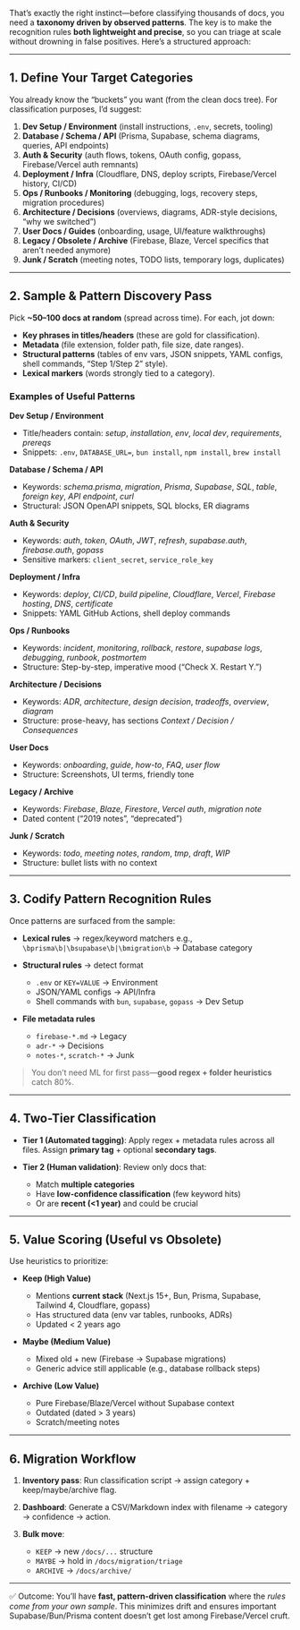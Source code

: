 That’s exactly the right instinct—before classifying thousands of docs, you need a **taxonomy driven by observed patterns**. The key is to make the recognition rules **both lightweight and precise**, so you can triage at scale without drowning in false positives. Here’s a structured approach:

---

## **1. Define Your Target Categories**

You already know the “buckets” you want (from the clean docs tree). For classification purposes, I’d suggest:

1. **Dev Setup / Environment**
   (install instructions, `.env`, secrets, tooling)
2. **Database / Schema / API**
   (Prisma, Supabase, schema diagrams, queries, API endpoints)
3. **Auth & Security**
   (auth flows, tokens, OAuth config, gopass, Firebase/Vercel auth remnants)
4. **Deployment / Infra**
   (Cloudflare, DNS, deploy scripts, Firebase/Vercel history, CI/CD)
5. **Ops / Runbooks / Monitoring**
   (debugging, logs, recovery steps, migration procedures)
6. **Architecture / Decisions**
   (overviews, diagrams, ADR-style decisions, “why we switched”)
7. **User Docs / Guides**
   (onboarding, usage, UI/feature walkthroughs)
8. **Legacy / Obsolete / Archive**
   (Firebase, Blaze, Vercel specifics that aren’t needed anymore)
9. **Junk / Scratch**
   (meeting notes, TODO lists, temporary logs, duplicates)

---

## **2. Sample & Pattern Discovery Pass**

Pick **\~50–100 docs at random** (spread across time). For each, jot down:

* **Key phrases in titles/headers** (these are gold for classification).
* **Metadata** (file extension, folder path, file size, date ranges).
* **Structural patterns** (tables of env vars, JSON snippets, YAML configs, shell commands, “Step 1/Step 2” style).
* **Lexical markers** (words strongly tied to a category).

### Examples of Useful Patterns

**Dev Setup / Environment**

* Title/headers contain: *setup*, *installation*, *env*, *local dev*, *requirements*, *prereqs*
* Snippets: `.env`, `DATABASE_URL=`, `bun install`, `npm install`, `brew install`

**Database / Schema / API**

* Keywords: *schema.prisma*, *migration*, *Prisma*, *Supabase*, *SQL*, *table*, *foreign key*, *API endpoint*, *curl*
* Structural: JSON OpenAPI snippets, SQL blocks, ER diagrams

**Auth & Security**

* Keywords: *auth*, *token*, *OAuth*, *JWT*, *refresh*, *supabase.auth*, *firebase.auth*, *gopass*
* Sensitive markers: `client_secret`, `service_role_key`

**Deployment / Infra**

* Keywords: *deploy*, *CI/CD*, *build pipeline*, *Cloudflare*, *Vercel*, *Firebase hosting*, *DNS*, *certificate*
* Snippets: YAML GitHub Actions, shell deploy commands

**Ops / Runbooks**

* Keywords: *incident*, *monitoring*, *rollback*, *restore*, *supabase logs*, *debugging*, *runbook*, *postmortem*
* Structure: Step-by-step, imperative mood (“Check X. Restart Y.”)

**Architecture / Decisions**

* Keywords: *ADR*, *architecture*, *design decision*, *tradeoffs*, *overview*, *diagram*
* Structure: prose-heavy, has sections *Context / Decision / Consequences*

**User Docs**

* Keywords: *onboarding*, *guide*, *how-to*, *FAQ*, *user flow*
* Structure: Screenshots, UI terms, friendly tone

**Legacy / Archive**

* Keywords: *Firebase*, *Blaze*, *Firestore*, *Vercel auth*, *migration note*
* Dated content (“2019 notes”, “deprecated”)

**Junk / Scratch**

* Keywords: *todo*, *meeting notes*, *random*, *tmp*, *draft*, *WIP*
* Structure: bullet lists with no context

---

## **3. Codify Pattern Recognition Rules**

Once patterns are surfaced from the sample:

* **Lexical rules** → regex/keyword matchers
  e.g., `\bprisma\b|\bsupabase\b|\bmigration\b` → Database category
* **Structural rules** → detect format

  * `.env` or `KEY=VALUE` → Environment
  * JSON/YAML configs → API/Infra
  * Shell commands with `bun`, `supabase`, `gopass` → Dev Setup
* **File metadata rules**

  * `firebase-*.md` → Legacy
  * `adr-*` → Decisions
  * `notes-*`, `scratch-*` → Junk

> You don’t need ML for first pass—**good regex + folder heuristics** catch 80%.

---

## **4. Two-Tier Classification**

* **Tier 1 (Automated tagging)**: Apply regex + metadata rules across all files. Assign **primary tag** + optional **secondary tags**.
* **Tier 2 (Human validation)**: Review only docs that:

  * Match **multiple categories**
  * Have **low-confidence classification** (few keyword hits)
  * Or are **recent (<1 year)** and could be crucial

---

## **5. Value Scoring (Useful vs Obsolete)**

Use heuristics to prioritize:

* **Keep (High Value)**

  * Mentions **current stack** (Next.js 15+, Bun, Prisma, Supabase, Tailwind 4, Cloudflare, gopass)
  * Has structured data (env var tables, runbooks, ADRs)
  * Updated < 2 years ago

* **Maybe (Medium Value)**

  * Mixed old + new (Firebase → Supabase migrations)
  * Generic advice still applicable (e.g., database rollback steps)

* **Archive (Low Value)**

  * Pure Firebase/Blaze/Vercel without Supabase context
  * Outdated (dated > 3 years)
  * Scratch/meeting notes

---

## **6. Migration Workflow**

1. **Inventory pass**: Run classification script → assign category + keep/maybe/archive flag.
2. **Dashboard**: Generate a CSV/Markdown index with filename → category → confidence → action.
3. **Bulk move**:

   * `KEEP` → new `/docs/...` structure
   * `MAYBE` → hold in `/docs/migration/triage`
   * `ARCHIVE` → `/docs/archive/`

---

✅ Outcome: You’ll have **fast, pattern-driven classification** where the *rules come from your own sample*. This minimizes drift and ensures important Supabase/Bun/Prisma content doesn’t get lost among Firebase/Vercel cruft.
